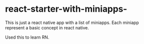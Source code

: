 # react-starter-with-miniapps-
This is just a react native app with a list of miniapps. Each miniapp represent a basic concept in react native.

Used this to learn RN.

